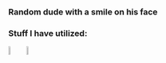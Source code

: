 ### Random dude with a smile on his face

### Stuff I have utilized:
<img src="https://raw.githubusercontent.com/yurijserrano/Github-Profile-Readme-Logos/master/text%20editors/vscode.svg" width=6.5% align="left">
<img src="https://raw.githubusercontent.com/yurijserrano/Github-Profile-Readme-Logos/master/ides/intellij.svg" width=6.5% align="left">


<!--
**RedSmileTV/RedSmileTV** is a ✨ _special_ ✨ repository because its `README.md` (this file) appears on your GitHub profile.
-->
